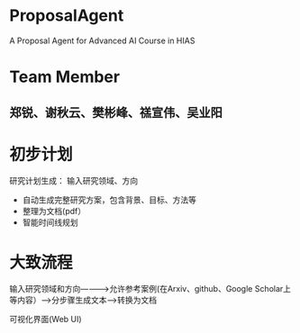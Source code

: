 # ProposalAgent
A Proposal Agent for Advanced AI Course in HIAS
# Team Member
郑锐、谢秋云、樊彬峰、禚宣伟、吴业阳
----
# 初步计划
研究计划生成：
输入研究领域、方向
- 自动生成完整研究方案，包含背景、目标、方法等
- 整理为文档(pdf）
- 智能时间线规划

# 大致流程

输入研究领域和方向————>允许参考案例(在Arxiv、github、Google Scholar上等内容）——>分步骤生成文本——>转换为文档

可视化界面(Web UI)


